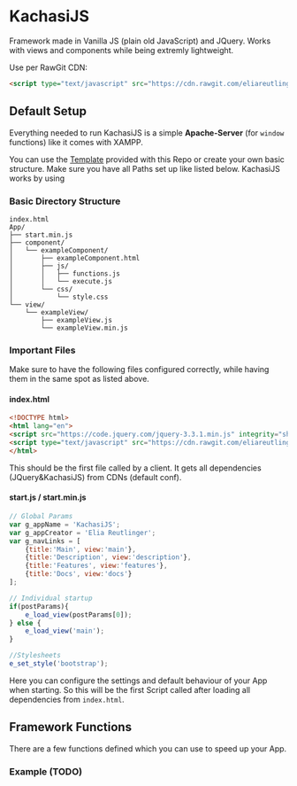 # KachasiJS
Framework made in Vanilla JS (plain old JavaScript) and JQuery. Works with views and components while being extremly lightweight.

Use per RawGit CDN:
```html
<script type="text/javascript" src="https://cdn.rawgit.com/eliareutlinger/KachasiJS/master/Engine/engine.min.js"></script>
```

## Default Setup
Everything needed to run KachasiJS is a simple **Apache-Server** (for `window` functions) like it comes with XAMPP.

You can use the [Template](https://github.com/eliareutlinger/KachasiJS/tree/master/Template) provided with this Repo or create your own basic structure. Make sure you have all Paths set up like listed below. KachasiJS works by using 


### Basic Directory Structure

```
index.html
App/
├── start.min.js
├── component/
│   └── exampleComponent/
│       ├── exampleComponent.html
│       ├── js/
│       │   ├── functions.js
│       │   └── execute.js
│       └── css/
│           └── style.css
└── view/
    └── exampleView/
        ├── exampleView.js
        └── exampleView.min.js
```

### Important Files
Make sure to have the following files configured correctly, while having them in the same spot as listed above.

#### index.html
```html
<!DOCTYPE html>
<html lang="en">
<script src="https://code.jquery.com/jquery-3.3.1.min.js" integrity="sha256-FgpCb/KJQlLNfOu91ta32o/NMZxltwRo8QtmkMRdAu8=" crossorigin="anonymous"></script>
<script type="text/javascript" src="https://cdn.rawgit.com/eliareutlinger/KachasiJS/master/Engine/engine.min.js"></script>
</html>
```
This should be the first file called by a client. It gets all dependencies (JQuery&KachasiJS) from CDNs (default conf).

#### start.js / start.min.js
```javascript
// Global Params
var g_appName = 'KachasiJS';
var g_appCreator = 'Elia Reutlinger';
var g_navLinks = [
    {title:'Main', view:'main'},
    {title:'Description', view:'description'},
    {title:'Features', view:'features'},
    {title:'Docs', view:'docs'}
];

// Individual startup
if(postParams){
    e_load_view(postParams[0]);
} else {
    e_load_view('main');
}

//Stylesheets
e_set_style('bootstrap');

```
Here you can configure the settings and default behaviour of your App when starting. So this will be the first Script called after loading all dependencies from `index.html`.

## Framework Functions
There are a few functions defined which you can use to speed up your App.

### Example (TODO)
